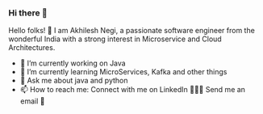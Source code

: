 ### Hi there 👋

Hello folks! 👋 I am Akhilesh Negi, a passionate software engineer from the wonderful India with a strong interest in Microservice and Cloud Architectures.

- 🔭 I’m currently working on Java
- 🌱 I’m currently learning MicroServices, Kafka and other things
- 💬 Ask me about java and python
- 📫 How to reach me: 
Connect with me on LinkedIn 👨🏻‍💻 
Send me an email 📧

